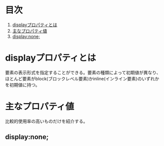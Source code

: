 # 目次
1. [displayプロパティとは](#displayプロパティとは)
2. [主なプロパティ値](#主なプロパティ値)
  1. [display:none;](#displaynone)

# displayプロパティとは
要素の表示形式を指定することができる。要素の種類によって初期値が異なり、ほとんど要素がblock(ブロックレベル要素)かinline(インライン要素)のいずれかを初期値に持つ。

# 主なプロパティ値
比較的使用率の高いものだけを紹介する。

## display:none;
